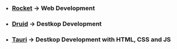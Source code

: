 - ### [Rocket](https://rocket.rs/) $\rightarrow$ Web Development
- ### [Druid](https://docs.rs/druid/latest/druid/) $\rightarrow$ Destkop Development
- ### [Tauri](https://tauri.app/) $\rightarrow$ Destkop Development with HTML, CSS and JS
